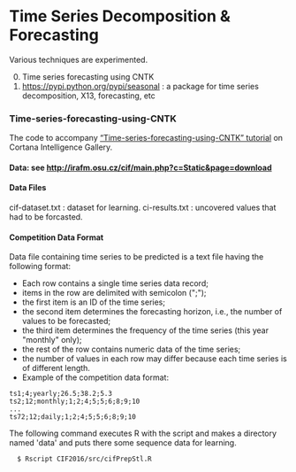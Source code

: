 # Time Series Decomposition & Forecasting

Various techniques are experimented.

0. Time series forecasting using CNTK
1. https://pypi.python.org/pypi/seasonal : a package for time series decomposition, X13, forecasting, etc

### Time-series-forecasting-using-CNTK

The code to accompany [“Time-series-forecasting-using-CNTK” tutorial][1] on Cortana Intelligence Gallery.

[1]: https://gallery.cortanaintelligence.com/Tutorial/Forecasting-Short-Time-Series-with-LSTM-Neural-Networks-2

#### Data: see http://irafm.osu.cz/cif/main.php?c=Static&page=download

#### Data Files
cif-dataset.txt : dataset for learning.
ci-results.txt : uncovered values that had to be forcasted.

#### Competition Data Format

Data file containing time series to be predicted is a text file having the following format:

- Each row contains a single time series data record;
- items in the row are delimited with semicolon (";");
- the first item is an ID of the time series;
- the second item determines the forecasting horizon, i.e., the number of values to be forecasted;
- the third item determines the frequency of the time series (this year "monthly" only);
- the rest of the row contains numeric data of the time series;
- the number of values in each row may differ because each time series is of different length.
- Example of the competition data format:
```
ts1;4;yearly;26.5;38.2;5.3
ts2;12;monthly;1;2;4;5;5;6;8;9;10
...
ts72;12;daily;1;2;4;5;5;6;8;9;10
```

The following command executes R with the script and makes a directory named 'data' and puts there some sequence data for learning.
```
  $ Rscript CIF2016/src/cifPrepStl.R
```
